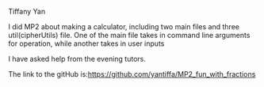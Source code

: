 Tiffany Yan

I did MP2 about making a calculator, including two main files and three util(cipherUtils) file. One of the main file takes in command line arguments for operation, while another takes in user inputs

I have asked help from the evening tutors.

The link to the gitHub is:https://github.com/yantiffa/MP2_fun_with_fractions
